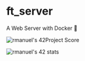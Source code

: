 # ft_server
A Web Server with Docker 🐳



![rmanuel's 42Project Score](https://badge42.herokuapp.com/api/project/rmanuel/ft_server)

![rmanuel's 42 stats](https://badge42.herokuapp.com/api/stats/rmanuel)
